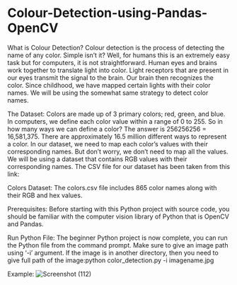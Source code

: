 # Colour-Detection-using-Pandas-OpenCV
What is Colour Detection? Colour detection is the process of detecting the name of any color. Simple isn’t it? Well, for humans this is an extremely easy task but for computers, it is not straightforward. Human eyes and brains work together to translate light into color. Light receptors that are present in our eyes transmit the signal to the brain. Our brain then recognizes the color. Since childhood, we have mapped certain lights with their color names. We will be using the somewhat same strategy to detect color names.

The Dataset: Colors are made up of 3 primary colors; red, green, and blue. In computers, we define each color value within a range of 0 to 255. So in how many ways we can define a color? The answer is 256256256 = 16,581,375. There are approximately 16.5 million different ways to represent a color. In our dataset, we need to map each color’s values with their corresponding names. But don’t worry, we don’t need to map all the values. We will be using a dataset that contains RGB values with their corresponding names. The CSV file for our dataset has been taken from this link:

Colors Dataset: The colors.csv file includes 865 color names along with their RGB and hex values.

Prerequisites: Before starting with this Python project with source code, you should be familiar with the computer vision library of Python that is OpenCV and Pandas.

Run Python File: The beginner Python project is now complete, you can run the Python file from the command prompt. Make sure to give an image path using ‘-i’ argument. If the image is in another directory, then you need to give full path of the image:python color_detection.py -i imagename.jpg

Example:
![Screenshot (112)](https://user-images.githubusercontent.com/72158336/210392358-ad45e9c6-5e1f-4d7a-9245-5daa96cb58e0.png)
